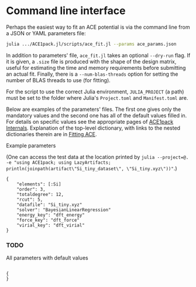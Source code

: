 # Command line interface

Perhaps the easiest way to fit an ACE potential is via the command line from a JSON or YAML parameters file: 

```bash
julia .../ACE1pack.jl/scripts/ace_fit.jl --params ace_params.json
```

In addition to parameters' file, `ace_fit.jl` takes an optional `--dry-run` flag. If it is given, a `.size` file is produced with the shape of the design matrix, useful for estimating the time and memory requirements before submitting an actual fit. Finally, there is a `--num-blas-threads` option for setting the number of BLAS threads to use (for fitting). 

For the script to use the correct Julia environment, `JULIA_PROJECT` (a path) must be set to the folder where Julia's `Project.toml` and `Manifest.toml` are. 

Below are examples of the parameters' files. The first one gives only the mandatory values and the second one has all of the default values filled in. For details on specific values see the appropriate pages of [ACE1pack Internals](./ACE1pack/ace1pack_overview.md). Explanation of the top-level dictionary, with links to the nested dictionaries therein are in [Fitting ACE](./ACE1pack/fit.md). 


Example parameters

(One can access the test data at the location printed by `julia --project=@. -e "using ACE1pack; using LazyArtifacts; println(joinpath(artifact\"Si_tiny_dataset\", \"Si_tiny.xyz\"))"`.)

```
{
    "elements": [:Si]
    "order": 3,
    "totaldegree": 12,
    "rcut": 5,
    "datafile": "Si_tiny.xyz"
    "solver": "BayesianLinearRegression"
    "energy_key": "dft_energy"
    "force_key": "dft_force"
    "virial_key": "dft_virial"
}
```

### TODO

All parameters with default values

```

{
}

```
